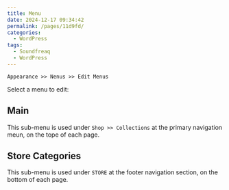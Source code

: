 ```yaml
---
title: Menu
date: 2024-12-17 09:34:42
permalink: /pages/11d9fd/
categories: 
  - WordPress
tags: 
  - Soundfreaq
  - WordPress
---
```


`Appearance >> Nenus >> Edit Menus`

Select a menu to edit:

## Main

This sub-menu is used under `Shop >> Collections` at the primary navigation meun, on the tope of each page.

## Store Categories

This sub-menu is used under `STORE` at the footer navigation section, on the bottom of each page.
